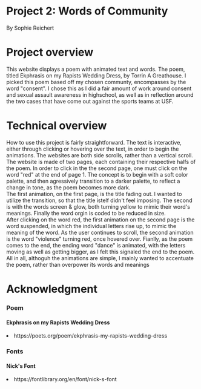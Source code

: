 
# Project 2: Words of Community
By Sophie Reichert 

# Project overview 
This website displays a poem with animated text and words. The poem, titled Ekphrasis on my Rapists Wedding Dress, by Torrin A Greathouse. I picked this poem based off my chosen communty, encompasses by the word "consent". I chose this as I did a fair amount of work around consent and sexual assault awareness in highschool, as well as in reflection around the two cases that have come out against the sports teams at USF.

# Technical overview 
How to use this project is fairly straightforward. The text is interactive, either through clicking or hovering over the text, in order to begin the animations. The websites are both side scrolls, rather than a vertical scroll. The website is made of two pages, each containing their respective halfs of the poem. In order to click in the the second page, one must click on the word "red" at the end of page 1. The concept is to begin with a soft color palette, and then agressively transition to a darker palette, to reflect a change in tone, as the poem becomes more dark. 
<br>
The first animation, on the first page, is the title fading out. I wanted to utilize the transition, so that the title istelf didn't feel imposing. The second is with the words screen & glow, both turning yellow to mimic their word's meanings. Finally the word orgin is coded to be reduced in size.
<br>
After clicking on the word red, the first animation on the second page is the word suspended, in which the individual letters rise up, to mimic the meaning of the word. As the user continues to scroll, the second animation is the word "violence" turning red, once hovered over. Fianlly, as the poem comes to the end, the ending word "dance" is animated, with the letters moving as well as getting bigger, as I felt this signaled the end to the poem.
<br>
All in all, althoguh the animations are simple, I mainly wanted to accentuate the poem, rather than overpower its words and meanings

# Acknowledgment
### Poem 
#### Ekphrasis on my Rapists Wedding Dress
<li> https://poets.org/poem/ekphrasis-my-rapists-wedding-dress </li>  

### Fonts 
#### Nick's Font
<li> https://fontlibrary.org/en/font/nick-s-font </li> 



